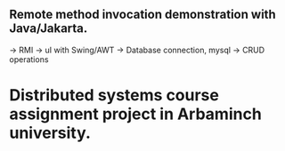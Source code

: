 ## Remote method invocation demonstration with Java/Jakarta.
-> RMI
-> uI with Swing/AWT
-> Database connection, mysql
-> CRUD operations


# Distributed systems course assignment project in Arbaminch university.
